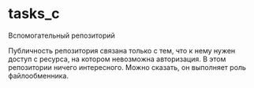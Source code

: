 # tasks_c
Вспомогательный репозиторий

Публичность репозитория связана только с тем, что к нему нужен доступ с ресурса, на котором невозможна авторизация. 
В этом репозитории ничего интересного. Можно сказать, он выполняет роль файлообменника. 
